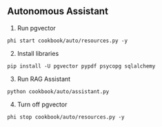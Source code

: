 ## Autonomous Assistant

1. Run pgvector

```shell
phi start cookbook/auto/resources.py -y
```

2. Install libraries

```shell
pip install -U pgvector pypdf psycopg sqlalchemy
```

3. Run RAG Assistant

```shell
python cookbook/auto/assistant.py
```

4. Turn off pgvector

```shell
phi stop cookbook/auto/resources.py -y
```
